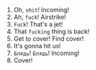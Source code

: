 1. Oh, `shit`! Incoming!
2. Ah, `fuck`! Airstrike!
3. `Fuck`! That's a jet!
4. That `fucking` thing is back!
5. Get to cover! Find cover!
6. It's gonna hit us!
7. `Блядь`! `Блядь`! Incoming!
8. Cover!